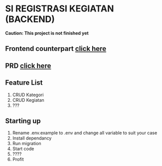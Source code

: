 # SI REGISTRASI KEGIATAN (BACKEND)

**Caution: This project is not finished yet**

## Frontend counterpart [click here](https://github.com/anhilmy/si-regis-front)

## PRD [click here](https://anhilmy-proj.notion.site/Advanced-Task-List-4022fc2b278c4b8db1142661799e1cb1)

## Feature List

1. CRUD Kategori
2. CRUD Kegiatan
3. ???

## Starting up

1. Rename .env.example to .env and change all variable to suit your case
1. Install dependancy
1. Run migration
1. Start code
1. ????
1. Profit
